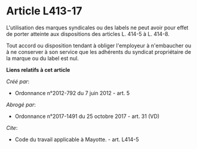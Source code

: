 # Article L413-17

L'utilisation des marques syndicales ou des labels ne peut avoir pour effet de porter atteinte aux dispositions des articles
L. 414-5 à L. 414-8. 

Tout accord ou disposition tendant à obliger l'employeur à n'embaucher ou à ne conserver à son service que les adhérents du
syndicat propriétaire de la marque ou du label est nul.

**Liens relatifs à cet article**

_Créé par_:

  - Ordonnance n°2012-792 du 7 juin 2012 - art. 5

_Abrogé par_:

  - Ordonnance n°2017-1491 du 25 octobre 2017 - art. 31 (VD)

_Cite_:

  - Code du travail applicable à Mayotte. - art. L414-5

